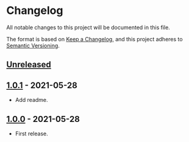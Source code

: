 # Changelog
All notable changes to this project will be documented in this file.

The format is based on [Keep a Changelog](https://keepachangelog.com/en/1.0.0/),
and this project adheres to [Semantic Versioning](https://semver.org/spec/v2.0.0.html).

## [Unreleased]

## [1.0.1] - 2021-05-28
- Add readme.

## [1.0.0] - 2021-05-28
- First release.

[Unreleased]: https://github.com/wp-pay-gateways/digiwallet/compare/1.0.1...HEAD
[1.0.1]: https://github.com/wp-pay-gateways/digiwallet/compare/1.0.0...1.0.1
[1.0.0]: https://github.com/wp-pay-gateways/digiwallet/releases/tag/1.0.0
